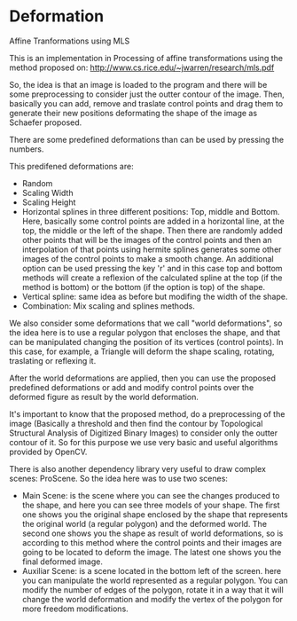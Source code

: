 # Deformation
Affine Tranformations using MLS

This is an implementation in Processing of affine transformations using the method proposed on:
http://www.cs.rice.edu/~jwarren/research/mls.pdf

So, the idea is that an image is loaded to the program and there will be some preprocessing to consider just the outter contour of the image. Then, basically you can add, remove and traslate control points and drag them to generate their new positions deformating the shape of the image as Schaefer proposed.

There are some predefined deformations than can be used by pressing the numbers.

This predifened deformations are:
- Random
- Scaling Width
- Scaling Height
- Horizontal splines in three different positions: Top, middle and Bottom. Here, basically some control points are
added in a horizontal line, at the top, the middle or the left of the shape. Then there are randomly added other       points that will be the images of the control points and then an interpolation of that points using hermite            splines generates some other images of the control points to make a smooth change.
An additional option can be used pressing the key 'r' and in this case top and bottom methods will create a            reflexion of the calculated spline at the top (if the method is bottom) or the bottom (if the option is top) of        the shape.
- Vertical spline: same idea as before but modifing the width of the shape.
- Combination: Mix scaling and splines methods.

We also consider some deformations that we call "world deformations", so the idea here is to use a regular polygon that encloses the shape, and that can be manipulated changing the position of its vertices (control points). In this case, for example, a Triangle will deform the shape scaling, rotating, traslating or reflexing it.

After the world deformations are applied, then you can use the proposed predefined deformations or add and modify control points over the deformed figure as result by the world deformation.

It's important to know that the proposed method, do a preprocessing of the image (Basically a threshold and then find the contour by Topological Structural Analysis of Digitized Binary Images) to consider only the outter contour of it. So for this purpose we use very basic and useful algorithms provided by OpenCV. 

There is also another dependency library very useful to draw complex scenes: ProScene. So the idea here was to use two scenes:
- Main Scene: is the scene where you can see the changes produced to the shape, and here you can see three models of    your shape. The first one shows you the original shape enclosed by the shape that represents the original world (a    regular polygon) and the deformed world. The second one shows you the shape as result of world deformations, so is    according to this method where the control points and their images are going to be located to deform the image. The   latest one shows you the final deformed image.
- Auxiliar Scene: is a scene located in the bottom left of the screen. here you can manipulate the world represented    as a regular polygon. You can modify the number of edges of the polygon, rotate it in a way that it will change the    world deformation and modify the vertex of the polygon for more freedom modifications.
